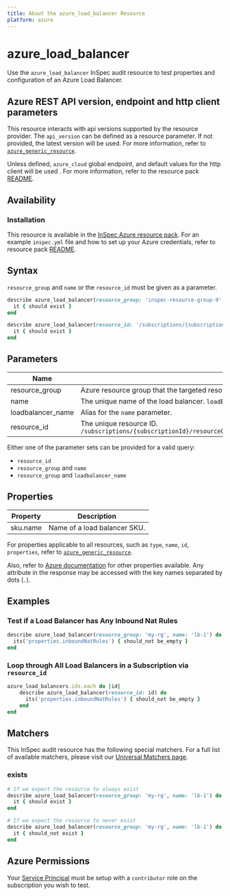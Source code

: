 ```yaml
---
title: About the azure_load_balancer Resource
platform: azure
---
```


# azure_load_balancer

Use the `azure_load_balancer` InSpec audit resource to test properties and configuration of an Azure Load Balancer.

## Azure REST API version, endpoint and http client parameters

This resource interacts with api versions supported by the resource provider.
The `api_version` can be defined as a resource parameter.
If not provided, the latest version will be used.
For more information, refer to [`azure_generic_resource`](azure_generic_resource.md).

Unless defined, `azure_cloud` global endpoint, and default values for the http client will be used .
For more information, refer to the resource pack [README](../../README.md). 

## Availability

### Installation

This resource is available in the [InSpec Azure resource pack](https://github.com/inspec/inspec-azure). 
For an example `inspec.yml` file and how to set up your Azure credentials, refer to resource pack [README](../../README.md#Service-Principal).

## Syntax

`resource_group` and `name` or the `resource_id` must be given as a parameter.
```ruby
describe azure_load_balancer(resource_group: 'inspec-resource-group-9', name: 'example_lb') do
  it { should exist }
end
```
```ruby
describe azure_load_balancer(resource_id: '/subscriptions/{subscriptionId}/resourceGroups/{resourceGroupName}/providers/Microsoft.Network/loadBalancers/{loadBalancerName}') do
  it { should exist }
end
```
## Parameters

| Name                           | Description                                                                       |
|--------------------------------|-----------------------------------------------------------------------------------|
| resource_group                 | Azure resource group that the targeted resource resides in. `MyResourceGroup`     |
| name                           | The unique name of the load balancer. `loadBalancerName`                          |
| loadbalancer_name              | Alias for the `name` parameter.                                                   |
| resource_id                    | The unique resource ID. `/subscriptions/{subscriptionId}/resourceGroups/{resourceGroupName}/providers/Microsoft.Network/loadBalancers/{loadBalancerName}` |

Either one of the parameter sets can be provided for a valid query:
- `resource_id`
- `resource_group` and `name`
- `resource_group` and `loadbalancer_name`


## Properties

| Property          | Description |
|-------------------|-------------|
| sku.name          | Name of a load balancer SKU. |

For properties applicable to all resources, such as `type`, `name`, `id`, `properties`, refer to [`azure_generic_resource`](azure_generic_resource.md#properties).

Also, refer to [Azure documentation](https://docs.microsoft.com/en-us/rest/api/load-balancer/loadbalancers/get#loadbalancer) for other properties available. 
Any attribute in the response may be accessed with the key names separated by dots (`.`).


## Examples

### Test if a Load Balancer has Any Inbound Nat Rules
```ruby
describe azure_load_balancer(resource_group: 'my-rg', name: 'lb-1') do
  its('properties.inboundNatRules') { should_not be_empty }
end
```

### Loop through All Load Balancers in a Subscription via `resource_id`
```ruby
azure_load_balancers.ids.each do |id|
    describe azure_load_balancer(resource_id: id) do
      its('properties.inboundNatRules') { should_not be_empty }
    end
end 
```
## Matchers

This InSpec audit resource has the following special matchers. For a full list of available matchers, please visit our [Universal Matchers page](https://docs.chef.io/inspec/matchers/).

### exists
```ruby
# If we expect the resource to always exist
describe azure_load_balancer(resource_group: 'my-rg', name: 'lb-1') do
  it { should exist }
end

# If we expect the resource to never exist
describe azure_load_balancer(resource_group: 'my-rg', name: 'lb-1') do
  it { should_not exist }
end
```
## Azure Permissions

Your [Service Principal](https://docs.microsoft.com/en-us/azure/azure-resource-manager/resource-group-create-service-principal-portal) must be setup with a `contributor` role on the subscription you wish to test.
